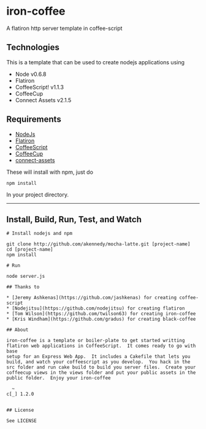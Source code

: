 # iron-coffee

A flatiron http server template in coffee-script

## Technologies
This is a template that can be used to create nodejs applications using

* Node v0.6.8
* Flatiron
* CoffeeScript! v1.1.3
* CoffeeCup
* Connect Assets v2.1.5

## Requirements

* [NodeJs](http://nodejs.org)
* [Flatiron](http://flatiron.com)
* [CoffeeScript](http://coffeescript.org)
* [CoffeeCup](http://http://coffeecup-docs.nodejitsu.com/)
* [connect-assets](http://github.com/TrevorBurnham/connect-assets)

These will install with npm, just do

```
npm install
```

In your project directory.

---

## Install, Build, Run, Test, and Watch

```
# Install nodejs and npm

git clone http://github.com/akennedy/mocha-latte.git [project-name]
cd [project-name]
npm install

# Run

node server.js

## Thanks to

* [Jeremy Ashkenas](https://github.com/jashkenas) for creating coffee-script
* [Nodejitsu](https://github.com/nodejitsu) for creating flatiron
* [Tom Wilson](https://github.com/twilson63) for creating iron-coffee
* [Kris Windham](https://github.com/gradus) for creating black-coffee

## About

iron-coffee is a template or boiler-plate to get started writting
flatiron web applications in CoffeeScript.  It comes ready to go with base
setup for an Express Web App.  It includes a Cakefile that lets you build, and watch your coffeescript as you develop.  You hack in the src folder and run cake build to build you server files.  Create your
coffeecup views in the views folder and put your public assets in the public folder.  Enjoy your iron-coffee

  ~
c[_] 1.2.0


## License

See LICENSE
